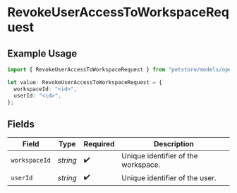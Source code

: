 # RevokeUserAccessToWorkspaceRequest

## Example Usage

```typescript
import { RevokeUserAccessToWorkspaceRequest } from "petstore/models/operations";

let value: RevokeUserAccessToWorkspaceRequest = {
  workspaceId: "<id>",
  userId: "<id>",
};
```

## Fields

| Field                               | Type                                | Required                            | Description                         |
| ----------------------------------- | ----------------------------------- | ----------------------------------- | ----------------------------------- |
| `workspaceId`                       | *string*                            | :heavy_check_mark:                  | Unique identifier of the workspace. |
| `userId`                            | *string*                            | :heavy_check_mark:                  | Unique identifier of the user.      |